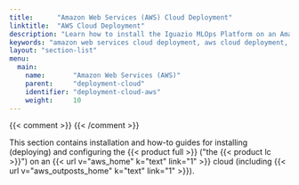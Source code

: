 ```yaml
---
title:      "Amazon Web Services (AWS) Cloud Deployment"
linktitle:  "AWS Cloud Deployment"
description: "Learn how to install the Iguazio MLOps Platform on an Amazon Web Services (AWS) cloud or AWS Outposts."
keywords: "amazon web services cloud deployment, aws cloud deployment, amazon web services deployment, aws deployment, amazon web services installation, aws installation, aws setup, aws cloud, aws outposts, amazon web services, aws"
layout: "section-list"
menu:
  main:
    name:       "Amazon Web Services (AWS)"
    parent:     "deployment-cloud"
    identifier: "deployment-cloud-aws"
    weight:     10
---
```

{{< comment >}}<!-- [SITE-RESTRUCT] Replaces intro/setup/cloud/aws/_index.md.
-->
{{< /comment >}}

This section contains installation and how-to guides for installing (deploying) and configuring the {{< product full >}} ("the {{< product lc >}}") on an {{< url v="aws_home" k="text" link="1" >}} cloud (including {{< url v="aws_outposts_home" k="text" link="1" >}}).

